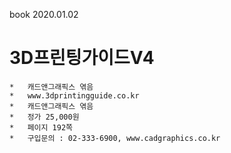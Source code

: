 book 2020.01.02


#   3D프린팅가이드V4
    *   캐드앤그래픽스 엮음
    *   www.3dprintingguide.co.kr
    *   캐드앤그래픽스 엮음 
    *   정가 25,000원 
    *   페이지 192쪽
    *   구입문의 : 02-333-6900, www.cadgraphics.co.kr 



 


